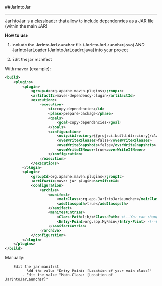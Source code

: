 ##JarIntoJar
- - -

JarIntoJar is a [classloader](https://en.wikipedia.org/wiki/Java_Classloader) that allow to include dependencies as a JAR file (within the main JAR)


**How to use**

1) Include the JarIntoJarLauncher file (JarIntoJarLauncher.java) AND JarIntoJarLoader (JarIntoJarLoader.java) into your project

2) Edit the jar manifest

With maven (example):
~~~xml
<build>
    <plugins>
        <plugin>
            <groupId>org.apache.maven.plugins</groupId>
            <artifactId>maven-dependency-plugin</artifactId>
            <executions>
                <execution>
                    <id>copy-dependencies</id>
                    <phase>prepare-package</phase>
                    <goals>
                        <goal>copy-dependencies</goal>
                    </goals>
                    <configuration>
                        <outputDirectory>${project.build.directory}/classes/lib</outputDirectory>
                        <overWriteReleases>false</overWriteReleases>
                        <overWriteSnapshots>false</overWriteSnapshots>
                        <overWriteIfNewer>true</overWriteIfNewer>
                    </configuration>
                </execution>
            </executions>
        </plugin>
        <plugin>
            <groupId>org.apache.maven.plugins</groupId>
            <artifactId>maven-jar-plugin</artifactId>
            <configuration>
                <archive>
                    <manifest>
                        <mainClass>org.app.JarIntoJarLauncher</mainClass> <!--Point to JarIntoJarLauncher -->
                        <addClasspath>true</addClasspath>
                    </manifest>
                    <manifestEntries>
                        <Class-Path>lib/</Class-Path> <!--You can change the location of the libs -->
                        <Entry-Point>org.app.MyMain</Entry-Point> <!--Change this to your main class -->
                    </manifestEntries>
                </archive>
            </configuration>
        </plugin>
    </plugins>
</build>
~~~

Manually:
~~~
    Edit the jar manifest
        - Add the value "Entry-Point: [Location of your main class]"
        - Edit the value "Main-Class: [Location of JarIntoJarLauncher]"
~~~